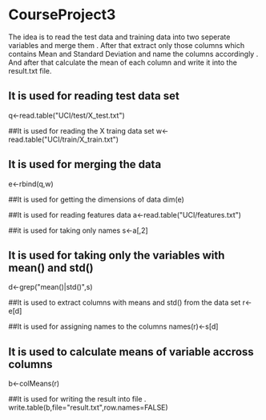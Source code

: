 CourseProject3
==============


The idea is to read the test data and training data into two seperate variables and merge them . After that extract only those columns which contains Mean and Standard Deviation and name the columns accordingly . And after that calculate the mean of each column and write it into the result.txt file.


## It is used for reading test data set
q<-read.table("UCI/test/X_test.txt")

##It is used for reading the X traing data set
w<-read.table("UCI/train/X_train.txt")

## It is used for merging the data
e<-rbind(q,w)

##It is used for getting the dimensions of data
dim(e)

##It is used for reading features data
a<-read.table("UCI/features.txt")

##it is used for taking only names 
s<-a[,2]

## It is used for taking only the variables with mean() and std()
d<-grep("mean()|std()",s)

##It is used to extract columns with means and std() from the data set
r<-e[d]

##It is used for assigning names to the columns
names(r)<-s[d]

## It is used to calculate means of variable accross columns
b<-colMeans(r)

##It is used for writing the result into file .
write.table(b,file="result.txt",row.names=FALSE)

